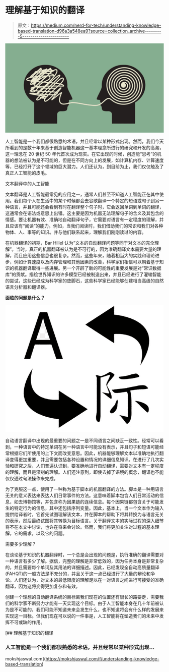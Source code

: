 # 理解基于知识的翻译

> 原文：<https://medium.com/nerd-for-tech/understanding-knowledge-based-translation-d96a3a548ea9?source=collection_archive---------5----------------------->

![](img/5b3f8e30d34eeab8ebc52bf92008e032.png)

人工智能是一个我们都很熟悉的术语，并且经常以某种形式出现。然而，我们今天所看到的是数十年来基于创造智能机器这一基本理念所进行的研究和开发的高潮，这一理念在 20 世纪 50 年代首次成为现实。在它出现的时候，创造能“思考”的机器的想法被认为是不可能的，但是在不同方向上的发展，如计算机内存、计算速度等，已经打开了这个领域的巨大潜力。人们还认为，到目前为止，我们仅仅触及了真正人工智能的皮毛。

文本翻译中的人工智能

文本翻译是人工智能最常见的应用之一，通常人们甚至不知道人工智能正在其中使用。我们每个人在生活中的某个时候都会去谷歌翻译一个特定的短语或句子到另一种语言，并且可能还会看到有时在翻译整个句子时，它会返回单词到单词的翻译，这通常会在语法或意思上出错。这主要是因为机器无法理解句子的含义及其包含的情感。要让机器有效、准确地自动翻译句子，它需要对语言有一定程度的理解，并且应该有“阅读”的能力。例如，当我们阅读时，我们借助我们的常识和我们对各种物体、人、事等的知识。并与他们联系起来，理解我们刚刚读过的内容。

在机器翻译的初期，Bar Hillel 认为“文本的自动翻译问题等同于对文本的完全理解”。当时，真正的机器翻译被认为是不可行的，因为准确翻译文本需要大量的理解，而且应用这些信息也很复杂。然而，这些年来，随着相当大的实践和理论进步，例如计算速度以及内存管理和其他因素的改善，科学家们相信可以朝着基于知识的机器翻译取得一些进展。另一个开辟了新的可能性的重要发展是对“常识数据库”的贡献。描绘世界知识的许多模型已经被制造出来，并且已经进行了灌输智能的尝试，这些已经成为科学家的垫脚石，这些科学家已经能够创建相当高级的自然语言分析器和翻译器。

**面临的问题是什么？**

![](img/5c6321097f2047abd4193243cca4631f.png)

自动语言翻译中出现的最重要的问题之一是不同语言之间缺乏一致性。经常可以看到，一种语言中的特定单词在另一种语言中可能没有表示，并且句子和短语可能经常根据它们所使用的上下文而改变意思。因此，机器能够理解文本以准确地执行翻译变得更加重要，并且需要包括各种设置和情况的详细信息知识。在进行了几次实验和研究之后，人们普遍认识到，要准确地进行自动翻译，需要对文本有一定程度的理解，而且是深刻的理解。人们还注意到，即使去掉了语境的概念，翻译也不能仅仅通过句法操作来完成。

为了克服这一点，使用了一种称为基于脚本的机器翻译的方法。脚本是一种用语言无关的意义表达来表达人们日常事件的方法。这意味着脚本包含人们日常活动的信息，如去博物馆等，并包含称为因果链的连续信息。每个因果链都包含关于可能发生的特定行为的信息，其中还包括序列变量。因此，基本上，当一个文本作为输入提供给译者时，它首先试图理解该文本，并在脚本的帮助下将其转换为与语言无关的表示，然后最终试图将其转换为目标语言。关于翻译文本的实际过程的深入细节将不在本文中讨论，也许在将来会讨论。然而，我们将更加关注对过程的基本理解，它的需求，以及它的问题。

需要多少理解？

在谈论基于知识的机器翻译时，一个总是会出现的问题是，执行准确的翻译需要对一种语言有多少了解。据信，完整的理解是非常低效的，因为任务本身是非常复杂的，并且需要每个单词及其用法的详细描述。因此，已经发现全自动高质量翻译(FAHQT)的一般方法是不充分的，并且关于这一点已经进行了大量的辩论和争论。人们还认为，对文本的最低限度的理解足以在一对语言之间进行可接受的准确翻译，因为这将变得更加复杂和有效。

创建一个理想的自动翻译系统的目标离我们现在的位置还有很长的路要走，需要我们的科学家不断努力才能有一天实现这个目标。由于人工智能本身在几十年前被认为是不可能的，我们可能不知道未来会发生什么，也不知道将会有什么样的发展来实现这一目标。但我们现在可以说的一件事是，人工智能将在塑造我们的未来中发挥不可或缺的作用。

[](https://mokshjaswal.com/f/understanding-knowledge-based-translation) [## 理解基于知识的翻译

### 人工智能是一个我们都很熟悉的术语，并且经常以某种形式出现…

mokshjaswal.com](https://mokshjaswal.com/f/understanding-knowledge-based-translation)
